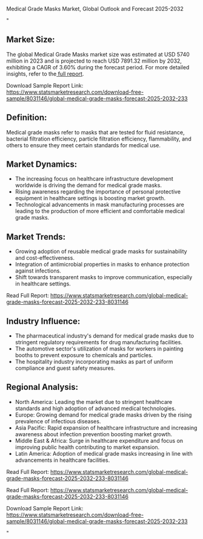 Medical Grade Masks Market, Global Outlook and Forecast 2025-2032

"<html>
<body>

<h2>Market Size:</h2>
<p>The global Medical Grade Masks market size was estimated at USD 5740 million in 2023 and is projected to reach USD 7891.32 million by 2032, exhibiting a CAGR of 3.60% during the forecast period. For more detailed insights, refer to the<a href='https://www.statsmarketresearch.com/global-medical-grade-masks-forecast-2025-2032-233-8031146'> full report</a>.</p>
<p>Download Sample Report Link: <a href='https://www.statsmarketresearch.com/download-free-sample/8031146/global-medical-grade-masks-forecast-2025-2032-233'>https://www.statsmarketresearch.com/download-free-sample/8031146/global-medical-grade-masks-forecast-2025-2032-233</a> </p>

<h2>Definition:</h2>
<p>Medical grade masks refer to masks that are tested for fluid resistance, bacterial filtration efficiency, particle filtration efficiency, flammability, and others to ensure they meet certain standards for medical use.</p>

<h2>Market Dynamics:</h2>
<ul>
  <li>The increasing focus on healthcare infrastructure development worldwide is driving the demand for medical grade masks.</li>
  <li>Rising awareness regarding the importance of personal protective equipment in healthcare settings is boosting market growth.</li>
  <li>Technological advancements in mask manufacturing processes are leading to the production of more efficient and comfortable medical grade masks.</li>
</ul>

<h2>Market Trends:</h2>
<ul>
  <li>Growing adoption of reusable medical grade masks for sustainability and cost-effectiveness.</li>
  <li>Integration of antimicrobial properties in masks to enhance protection against infections.</li>
  <li>Shift towards transparent masks to improve communication, especially in healthcare settings.</li>
</ul>
<p>Read Full Report: <a href='https://www.statsmarketresearch.com/global-medical-grade-masks-forecast-2025-2032-233-8031146'>https://www.statsmarketresearch.com/global-medical-grade-masks-forecast-2025-2032-233-8031146</a> </p>

<h2>Industry Influence:</h2>
<ul>
  <li>The pharmaceutical industry's demand for medical grade masks due to stringent regulatory requirements for drug manufacturing facilities.</li>
  <li>The automotive sector's utilization of masks for workers in painting booths to prevent exposure to chemicals and particles.</li>
  <li>The hospitality industry incorporating masks as part of uniform compliance and guest safety measures.</li>
</ul>

<h2>Regional Analysis:</h2>
<ul>
  <li>North America: Leading the market due to stringent healthcare standards and high adoption of advanced medical technologies.</li>
  <li>Europe: Growing demand for medical grade masks driven by the rising prevalence of infectious diseases.</li>
  <li>Asia Pacific: Rapid expansion of healthcare infrastructure and increasing awareness about infection prevention boosting market growth.</li>
  <li>Middle East & Africa: Surge in healthcare expenditure and focus on improving public health contributing to market expansion.</li>
  <li>Latin America: Adoption of medical grade masks increasing in line with advancements in healthcare facilities.</li>
</ul>
<p>Read Full Report: <a href='https://www.statsmarketresearch.com/global-medical-grade-masks-forecast-2025-2032-233-8031146'>https://www.statsmarketresearch.com/global-medical-grade-masks-forecast-2025-2032-233-8031146</a> </p>

<p>Read Full Report: <a href='https://www.statsmarketresearch.com/global-medical-grade-masks-forecast-2025-2032-233-8031146'>https://www.statsmarketresearch.com/global-medical-grade-masks-forecast-2025-2032-233-8031146</a> </p>
<p>Download Sample Report Link: <a href='https://www.statsmarketresearch.com/download-free-sample/8031146/global-medical-grade-masks-forecast-2025-2032-233'>https://www.statsmarketresearch.com/download-free-sample/8031146/global-medical-grade-masks-forecast-2025-2032-233</a> </p>

</body>
</html>"
